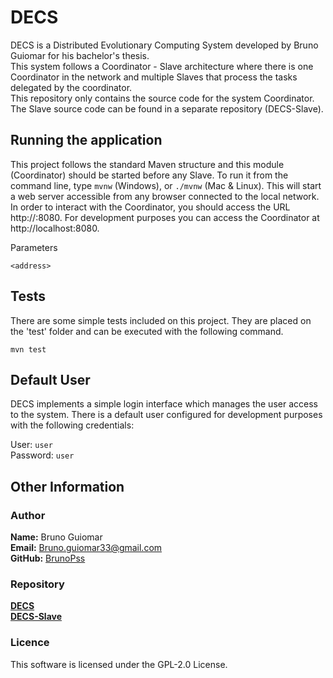 # DECS

DECS is a Distributed Evolutionary Computing System developed by Bruno Guiomar
for his bachelor's thesis.\
This system follows a Coordinator - Slave architecture where there is one Coordinator
in the network and multiple Slaves that process the tasks delegated by the coordinator.\
This repository only contains the source code for the system Coordinator.\
The Slave source code can be found in a separate repository (DECS-Slave).

## Running the application

This project follows the standard Maven structure and this module (Coordinator)
should be started before any Slave. To run it from the command line,
type `mvnw` (Windows), or `./mvnw` (Mac & Linux). This will start a web server accessible
from any browser connected to the local network.
In order to interact with the Coordinator, you should access the URL
http://<coordinator-address>:8080. For development purposes you can access the Coordinator
at http://localhost:8080.

Parameters

`<address>`

## Tests

There are some simple tests included on this project. They are placed on the 'test' folder
and can be executed with the following command.

`mvn test`

## Default User

DECS implements a simple login interface which manages the user access to the system.
There is a default user configured for development purposes with the following credentials:

User: `user`\
Password: `user`

## Other Information
### Author
**Name:** Bruno Guiomar\
**Email:** [Bruno.guiomar33@gmail.com](mailto:bruno.guiomar33@gmail.com?subject=DECS%20Inquire)\
**GitHub:** [BrunoPss](https://github.com/BrunoPss)

### Repository
[**DECS**](https://github.com/BrunoPss/DECS)\
[**DECS-Slave**](https://github.com/BrunoPss/DECS-Slave)

### Licence
This software is licensed under the GPL-2.0 License.